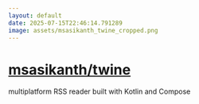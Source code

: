 ```yaml
---
layout: default
date: 2025-07-15T22:46:14.791289
image: assets/msasikanth_twine_cropped.png
---
```


# [msasikanth/twine](https://github.com/msasikanth/twine)

multiplatform RSS reader built with Kotlin and Compose
